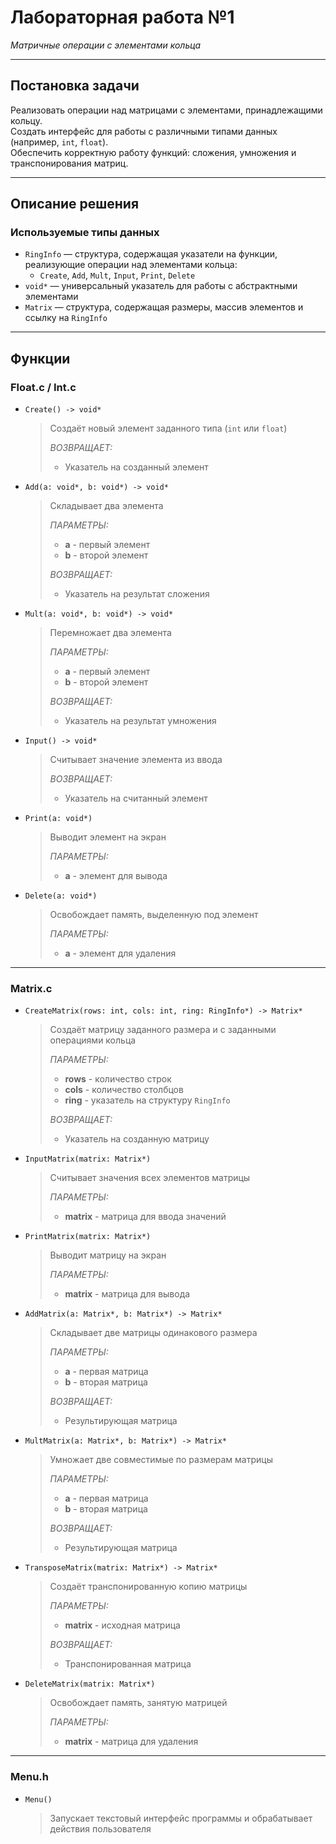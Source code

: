 # Лабораторная работа №1  
_Матричные операции с элементами кольца_

---

## Постановка задачи  

Реализовать операции над матрицами с элементами, принадлежащими кольцу.  
Создать интерфейс для работы с различными типами данных (например, `int`, `float`).  
Обеспечить корректную работу функций: сложения, умножения и транспонирования матриц.

---

## Описание решения  
### Используемые типы данных  
- `RingInfo` — структура, содержащая указатели на функции, реализующие операции над элементами кольца:
  - `Create`, `Add`, `Mult`, `Input`, `Print`, `Delete`
- `void*` — универсальный указатель для работы с абстрактными элементами
- `Matrix` — структура, содержащая размеры, массив элементов и ссылку на `RingInfo`

---

## Функции

### Float.c / Int.c

- `Create() -> void*`  
    > Создаёт новый элемент заданного типа (`int` или `float`)
    >
    > _ВОЗВРАЩАЕТ:_  
    >   * Указатель на созданный элемент  

- `Add(a: void*, b: void*) -> void*`  
    > Складывает два элемента
    >
    > _ПАРАМЕТРЫ:_  
    >   * **a** - первый элемент  
    >   * **b** - второй элемент  
    >
    > _ВОЗВРАЩАЕТ:_  
    >   * Указатель на результат сложения  

- `Mult(a: void*, b: void*) -> void*`  
    > Перемножает два элемента
    >
    > _ПАРАМЕТРЫ:_  
    >   * **a** - первый элемент  
    >   * **b** - второй элемент  
    >
    > _ВОЗВРАЩАЕТ:_  
    >   * Указатель на результат умножения  

- `Input() -> void*`  
    > Считывает значение элемента из ввода  
    >
    > _ВОЗВРАЩАЕТ:_  
    >   * Указатель на считанный элемент  

- `Print(a: void*)`  
    > Выводит элемент на экран  
    >
    > _ПАРАМЕТРЫ:_  
    >   * **a** - элемент для вывода  

- `Delete(a: void*)`  
    > Освобождает память, выделенную под элемент  
    >
    > _ПАРАМЕТРЫ:_  
    >   * **a** - элемент для удаления  

---

### Matrix.c

- `CreateMatrix(rows: int, cols: int, ring: RingInfo*) -> Matrix*`  
    > Создаёт матрицу заданного размера и с заданными операциями кольца  
    >
    > _ПАРАМЕТРЫ:_  
    >   * **rows** - количество строк  
    >   * **cols** - количество столбцов  
    >   * **ring** - указатель на структуру `RingInfo`  
    >
    > _ВОЗВРАЩАЕТ:_  
    >   * Указатель на созданную матрицу  

- `InputMatrix(matrix: Matrix*)`  
    > Считывает значения всех элементов матрицы  
    >
    > _ПАРАМЕТРЫ:_  
    >   * **matrix** - матрица для ввода значений  

- `PrintMatrix(matrix: Matrix*)`  
    > Выводит матрицу на экран  
    >
    > _ПАРАМЕТРЫ:_  
    >   * **matrix** - матрица для вывода  

- `AddMatrix(a: Matrix*, b: Matrix*) -> Matrix*`  
    > Складывает две матрицы одинакового размера  
    >
    > _ПАРАМЕТРЫ:_  
    >   * **a** - первая матрица  
    >   * **b** - вторая матрица  
    >
    > _ВОЗВРАЩАЕТ:_  
    >   * Результирующая матрица  

- `MultMatrix(a: Matrix*, b: Matrix*) -> Matrix*`  
    > Умножает две совместимые по размерам матрицы  
    >
    > _ПАРАМЕТРЫ:_  
    >   * **a** - первая матрица  
    >   * **b** - вторая матрица  
    >
    > _ВОЗВРАЩАЕТ:_  
    >   * Результирующая матрица  

- `TransposeMatrix(matrix: Matrix*) -> Matrix*`  
    > Создаёт транспонированную копию матрицы  
    >
    > _ПАРАМЕТРЫ:_  
    >   * **matrix** - исходная матрица  
    >
    > _ВОЗВРАЩАЕТ:_  
    >   * Транспонированная матрица  

- `DeleteMatrix(matrix: Matrix*)`  
    > Освобождает память, занятую матрицей  
    >
    > _ПАРАМЕТРЫ:_  
    >   * **matrix** - матрица для удаления  

---

### Menu.h

- `Menu()`  
    > Запускает текстовый интерфейс программы и обрабатывает действия пользователя  
